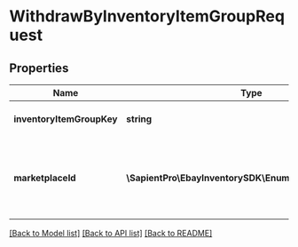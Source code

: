 # WithdrawByInventoryItemGroupRequest

## Properties
| Name                      | Type                                                   | Description                                                                                                                                                                                                                                                                                                                                                            | Notes      |
|---------------------------|--------------------------------------------------------|------------------------------------------------------------------------------------------------------------------------------------------------------------------------------------------------------------------------------------------------------------------------------------------------------------------------------------------------------------------------|------------|
| **inventoryItemGroupKey** | **string**                                             | This is the unique identifier of the inventory item group. This identifier is automatically generated by eBay once an inventory item group is created. This field is required.                                                                                                                                                                                         | [optional] |
| **marketplaceId**         | **\SapientPro\EbayInventorySDK\Enums\MarketplaceEnum** | This is the unique identifier of the eBay site for which the offer will be made available. The marketPlaceId enumeration values are found in MarketplaceIdEnum. This field is required. For implementation help, refer to &lt;a href&#x3D;&#x27;https://developer.ebay.com/api-docs/sell/inventory/types/slr:MarketplaceEnum&#x27;&gt;eBay API documentation&lt;/a&gt; | [optional] |

[[Back to Model list]](../../README.md#documentation-for-models) [[Back to API list]](../../README.md#documentation-for-api-endpoints) [[Back to README]](../../README.md)

